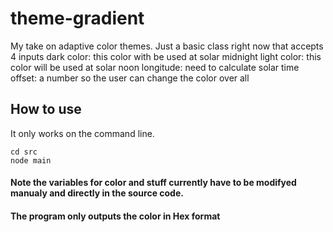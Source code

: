 # theme-gradient
My take on adaptive color themes. 
Just a basic class right now that accepts 4 inputs
dark color: this color with be used at solar midnight
light color: this color will be used at solar noon
longitude: need to calculate solar time
offset: a number so the user can change the color over all

## How to use
It only works on the command line.
```
cd src
node main
```
#### Note the variables for color and stuff currently have to be modifyed manualy and directly in the source code.
#### The program only outputs the color in Hex format
